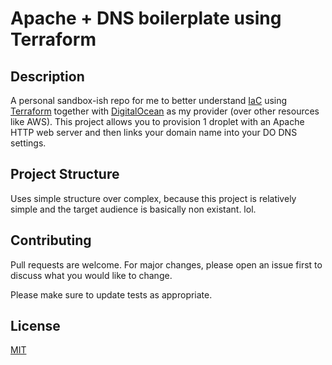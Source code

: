 # Apache + DNS boilerplate using Terraform

## Description
A personal sandbox-ish repo for me to better understand [IaC](https://en.wikipedia.org/wiki/Infrastructure_as_code) using [Terraform](https://github.com/hashicorp/terraform) together with [DigitalOcean](https://www.digitalocean.com/) as my provider (over other resources like AWS).
This project allows you to provision 1 droplet with an Apache HTTP web server and then links your domain name into your DO DNS settings.

## Project Structure
Uses simple structure over complex, because this project is relatively simple and the target audience is basically non existant. lol.

## Contributing
Pull requests are welcome. For major changes, please open an issue first to discuss what you would like to change.

Please make sure to update tests as appropriate.

## License
[MIT](https://choosealicense.com/licenses/mit/)

